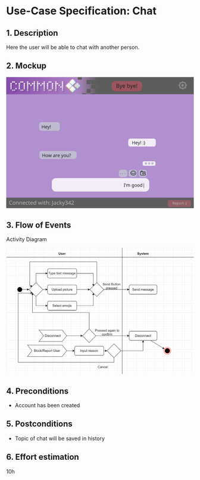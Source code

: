 # Use-Case Specification: Chat

## 1. Description

Here the user will be able to chat with another person.

## 2. Mockup

![StartChat](/docs/mockups/mock_chat.png)

## 3. Flow of Events

Activity Diagram

![ChatFunctionsActivityDiagram](/docs/activity_diagrams/ChatFunctionsActivityDiagram.png)

## 4. Preconditions

* Account has been created

## 5. Postconditions

* Topic of chat will be saved in history

## 6. Effort estimation

10h